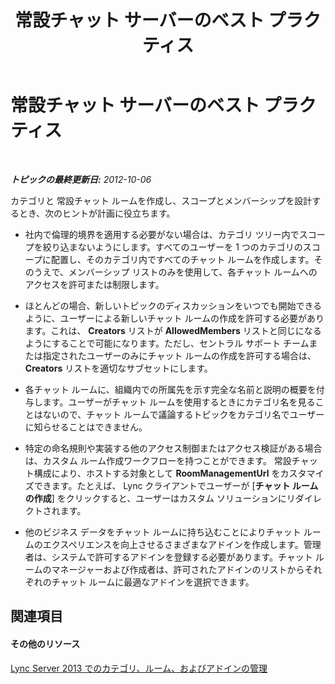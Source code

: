 ﻿---
title: 常設チャット サーバーのベスト プラクティス
TOCTitle: 常設チャット サーバーのベスト プラクティス
ms:assetid: dc18e7f7-599b-4d32-abf7-cd9e691426a2
ms:mtpsurl: https://technet.microsoft.com/ja-jp/library/Gg398970(v=OCS.15)
ms:contentKeyID: 48273749
ms.date: 05/19/2016
mtps_version: v=OCS.15
ms.translationtype: HT
---

# 常設チャット サーバーのベスト プラクティス

 

_**トピックの最終更新日:** 2012-10-06_

カテゴリと 常設チャット ルームを作成し、スコープとメンバーシップを設計するとき、次のヒントが計画に役立ちます。

  - 社内で倫理的境界を適用する必要がない場合は、カテゴリ ツリー内でスコープを絞り込まないようにします。すべてのユーザーを 1 つのカテゴリのスコープに配置し、そのカテゴリ内ですべてのチャット ルームを作成します。そのうえで、メンバーシップ リストのみを使用して、各チャット ルームへのアクセスを許可または制限します。

  - ほとんどの場合、新しいトピックのディスカッションをいつでも開始できるように、ユーザーによる新しいチャット ルームの作成を許可する必要があります。これは、 **Creators** リストが **AllowedMembers** リストと同じになるようにすることで可能になります。ただし、セントラル サポート チームまたは指定されたユーザーのみにチャット ルームの作成を許可する場合は、 **Creators** リストを適切なサブセットにします。

  - 各チャット ルームに、組織内での所属先を示す完全な名前と説明の概要を付与します。ユーザーがチャット ルームを使用するときにカテゴリ名を見ることはないので、チャット ルームで議論するトピックをカテゴリ名でユーザーに知らせることはできません。

  - 特定の命名規則や実装する他のアクセス制御またはアクセス検証がある場合は、カスタム ルーム作成ワークフローを持つことができます。 常設チャット構成により、ホストする対象として **RoomManagementUrl** をカスタマイズできます。たとえば、 Lync クライアントでユーザーが \[**チャット ルームの作成**\] をクリックすると、ユーザーはカスタム ソリューションにリダイレクトされます。

  - 他のビジネス データをチャット ルームに持ち込むことによりチャット ルームのエクスペリエンスを向上させるさまざまなアドインを作成します。管理者は、システムで許可するアドインを登録する必要があります。チャット ルームのマネージャーおよび作成者は、許可されたアドインのリストからそれぞれのチャット ルームに最適なアドインを選択できます。

## 関連項目

#### その他のリソース

[Lync Server 2013 でのカテゴリ、ルーム、およびアドインの管理](lync-server-2013-managing-categories-rooms-and-add-ins.md)

